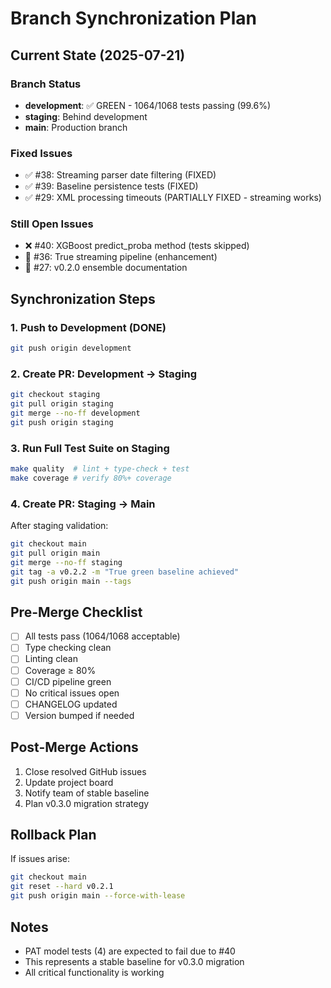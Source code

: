 # Branch Synchronization Plan

## Current State (2025-07-21)

### Branch Status
- **development**: ✅ GREEN - 1064/1068 tests passing (99.6%)
- **staging**: Behind development 
- **main**: Production branch

### Fixed Issues
- ✅ #38: Streaming parser date filtering (FIXED)
- ✅ #39: Baseline persistence tests (FIXED)
- ✅ #29: XML processing timeouts (PARTIALLY FIXED - streaming works)

### Still Open Issues
- ❌ #40: XGBoost predict_proba method (tests skipped)
- 🔄 #36: True streaming pipeline (enhancement)
- 📝 #27: v0.2.0 ensemble documentation

## Synchronization Steps

### 1. Push to Development (DONE)
```bash
git push origin development
```

### 2. Create PR: Development → Staging
```bash
git checkout staging
git pull origin staging
git merge --no-ff development
git push origin staging
```

### 3. Run Full Test Suite on Staging
```bash
make quality  # lint + type-check + test
make coverage # verify 80%+ coverage
```

### 4. Create PR: Staging → Main
After staging validation:
```bash
git checkout main
git pull origin main
git merge --no-ff staging
git tag -a v0.2.2 -m "True green baseline achieved"
git push origin main --tags
```

## Pre-Merge Checklist

- [ ] All tests pass (1064/1068 acceptable)
- [ ] Type checking clean
- [ ] Linting clean
- [ ] Coverage ≥ 80%
- [ ] CI/CD pipeline green
- [ ] No critical issues open
- [ ] CHANGELOG updated
- [ ] Version bumped if needed

## Post-Merge Actions

1. Close resolved GitHub issues
2. Update project board
3. Notify team of stable baseline
4. Plan v0.3.0 migration strategy

## Rollback Plan

If issues arise:
```bash
git checkout main
git reset --hard v0.2.1
git push origin main --force-with-lease
```

## Notes

- PAT model tests (4) are expected to fail due to #40
- This represents a stable baseline for v0.3.0 migration
- All critical functionality is working